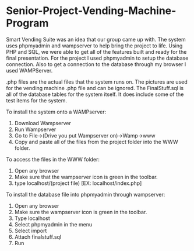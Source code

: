 # Senior-Project-Vending-Machine-Program
Smart Vending Suite was an idea that our group came up with. The system uses phpmyadmin and wampserver to help bring the project to life. Using PHP and SQL, we were able to get all of the features built and ready for the final presentation.
For the project I used phpmyadmin to setup the database connection. Also to get a connection to the database through my browser I used WAMPServer.

.php files are the actual files that the system runs on. The pictures are used for the vending machine .php file and can be ignored. The FinalStuff.sql is all of the database
tables for the system itself. It does include some of the test items for the system.


To install the system onto a WAMPserver:
1. Download Wampserver
2. Run Wampserver
3. Go to File->(Drive you put Wampserver on)->Wamp->www
4. Copy and paste all of the files from the project folder into the WWW folder.

To access the files in the WWW folder:
1. Open any browser
2. Make sure that the wampserver icon is green in the toolbar.
3. type localhost/(project file) [EX: localhost/index.php]

To install the database file into phpmyadmin through wampserver:
1. Open any browser
2. Make sure the wampserver icon is green in the toolbar.
3. Type localhost
4. Select phpmyadmin in the menu
5. Select import
6. Attach finalstuff.sql
7. Run
